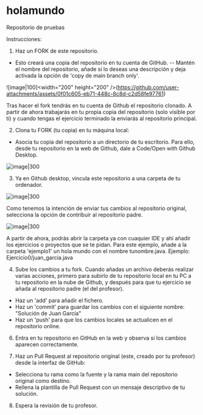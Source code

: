 # holamundo
Repositorio de pruebas

Instrucciones:

1. Haz un FORK de este repositorio.
- Esto creará una copia del repositorio en tu cuenta de GitHub.
-- Mantén el nombre del repositorio, añade si lo deseas una descripción y deja activada la opción de 'copy de main branch only'.

![image|100]<width="200" height="200" />(https://github.com/user-attachments/assets/0f01c605-eb71-448c-8c8d-c2d58fe97761)

Tras hacer el fork tendrás en tu cuenta de Github el repositorio clonado. A partir de ahora trabajarás en tu propia copia del repositorio (solo visible por ti) y cuando tengas el ejercicio terminado la enviarás al repositorio principal.




2. Clona tu FORK (tu copia) en tu máquina local:
- Asocia tu copia del repositorio a un directorio de tu escritorio. Para ello, desde tu repositorio en la web de Github, dale a Code/Open with Github Desktop.

![image|300](https://github.com/user-attachments/assets/e3c73bc5-3bb1-4656-a733-46045e040fd2)




3. Ya en Github desktop, vincula este repositorio a una carpeta de tu ordenador.

![image|300](https://github.com/user-attachments/assets/ffef6bf6-064b-4357-abf2-fc93422355a4)

Como tenemos la intención de enviar tus cambios al repositorio original, selecciona la opción de contribuir al repositorio padre.

![image|300](https://github.com/user-attachments/assets/eaae2d4b-ce17-4da8-ab26-5defa30682df)

A partir de ahora, podrás abrir la carpeta ya con cuaquier IDE y ahí añadir los ejercicios o proyectos que se te pidan. Para este ejemplo, añade a la carpeta 'ejemplo1' un hola mundo con el nombre tunombre.java. Ejemplo: Ejercicio0/juan_garcia.java


4. Sube los cambios a tu fork. Cuando añadas un archivo deberás realizar varias acciones, primero para subirlo de tu repositorio local en tu PC a tu repositorio en la nube de Github, y después para que tu ejercicio se añada al repositorio padre (el del profesor).
- Haz un 'add' para añadir el fichero.
- Haz un 'commit' para guardar los cambios con el siguiente nombre: "Solución de Juan García"
- Haz un 'push' para que los cambios locales se actualicen en el repositorio online.


6. Entra en tu repositorio en GitHub en la web y observa si los cambios aparecen correctamente.


7. Haz un Pull Request al repositorio original (este, creado por tu profesor) desde la interfaz de GitHub:
- Selecciona tu rama como la fuente y la rama main del repositorio original como destino.
- Rellena la plantilla de Pull Request con un mensaje descriptivo de tu solución.



8. Espera la revisión de tu profesor.
